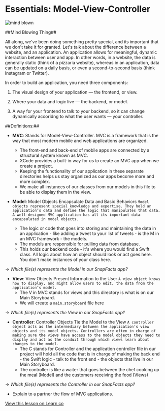 # Essentials: Model-View-Controller


![mind blown](http://i.giphy.com/1gUxB3UbATEvS.gif)


##Mind Blowing Thing##

All along, we've been doing something pretty special, and its important that we don't take it for granted.  Let's talk about the difference between a website, and an application.  An application allows for meaningful, dynamic interaction between user and app.  In other words, in a website, the data is generally static (think of a pizzaria website), whereas in an application, data can be updated on a daily basis, or even a second-to-second basis (think Instagram or Twitter).  

In order to build an application, you need three components:

1. The visual design of your application — the frontend, or view.

2. Where your data and logic live — the backend, or model.

3. A way for your frontend to talk to your backend, so it can change dynamically accoridng to what the user wants — your controller.


##Definitions:##

+ **MVC**: Stands for Model-View-Controller. MVC is a framework that is the way that most modern mobile and web applications are organized.
  * The front-end and back-end of mobile apps are connected by a structural system known as MVC.
  * XCode provides a built-in way for us to create an MVC app when we create a project.  
  * Keeping the functionality of our application in these separate directories helps us stay organized as our apps       become more and more complex.
  * We make all instances of our classes from our models in this file to be able to display them in the view.

+ **Model**: Model Objects Encapsulate Data and Basic Behaviors
`Model objects represent special knowledge and expertise. They hold an application’s data and define the logic that manipulates that data. A well-designed MVC application has all its important data encapsulated in model objects.`
  * The logic or code that goes into storing and maintaining the data in an application - like adding a tweet to your     list of tweets - is the M in an MVC framework - the models.
  * The models are responsible for pulling data from database.
  * This holds our backend code - it's where you would find a Swift class. All logic about how an object should look     or act goes here. You don't make instances of your class here.

-> *Which file(s) represents the Model in our SnapFacts app?*

+ **View**: View Objects Present Information to the User
`A view object knows how to display, and might allow users to edit, the data from the application’s model.`
  * The V in MVC stands for views and this directory is what is on our Main Storyboard.
  * We will create a  `main.storyboard` file here

-> *Which file(s) represents the View in our SnapFacts app?*


+ **Controller**:  Controller Objects Tie the Model to the View
`A controller object acts as the intermediary between the application's view objects and its model objects. Controllers are often in charge of making sure the views have access to the model objects they need to display and act as the conduit through which views learn about changes to the model.`
  * The C stands for Controller and the application controller file in our project will hold all the code that is in     charge of making the back end - the Swift logic - talk to the front end - the objects that live in our Main          Storyboard.
  * The controller is like a waiter that goes between the chef cooking up the meal (Model) and the customers             receiving the food (Views)
  

-> *Which file(s) represents the Controller in our SnapFacts app?*
 
  



+ Explain to a partner the flow of MVC applications.

<a href='https://learn.co/lessons/pc-ios-mvc' data-visibility='hidden'>View this lesson on Learn.co</a>
